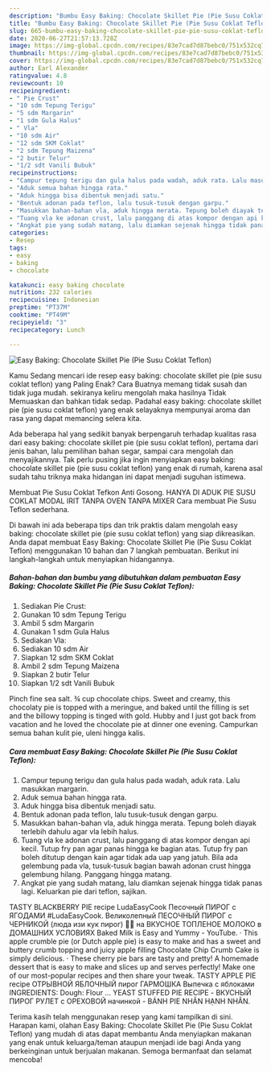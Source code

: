 ```yaml
---
description: "Bumbu Easy Baking: Chocolate Skillet Pie (Pie Susu Coklat Teflon) | Resep Membuat Easy Baking: Chocolate Skillet Pie (Pie Susu Coklat Teflon) Yang Menggugah Selera"
title: "Bumbu Easy Baking: Chocolate Skillet Pie (Pie Susu Coklat Teflon) | Resep Membuat Easy Baking: Chocolate Skillet Pie (Pie Susu Coklat Teflon) Yang Menggugah Selera"
slug: 665-bumbu-easy-baking-chocolate-skillet-pie-pie-susu-coklat-teflon-resep-membuat-easy-baking-chocolate-skillet-pie-pie-susu-coklat-teflon-yang-menggugah-selera
date: 2020-06-27T21:57:13.728Z
image: https://img-global.cpcdn.com/recipes/83e7cad7d87bebc0/751x532cq70/easy-baking-chocolate-skillet-pie-pie-susu-coklat-teflon-foto-resep-utama.jpg
thumbnail: https://img-global.cpcdn.com/recipes/83e7cad7d87bebc0/751x532cq70/easy-baking-chocolate-skillet-pie-pie-susu-coklat-teflon-foto-resep-utama.jpg
cover: https://img-global.cpcdn.com/recipes/83e7cad7d87bebc0/751x532cq70/easy-baking-chocolate-skillet-pie-pie-susu-coklat-teflon-foto-resep-utama.jpg
author: Earl Alexander
ratingvalue: 4.8
reviewcount: 10
recipeingredient:
- " Pie Crust"
- "10 sdm Tepung Terigu"
- "5 sdm Margarin"
- "1 sdm Gula Halus"
- " Vla"
- "10 sdm Air"
- "12 sdm SKM Coklat"
- "2 sdm Tepung Maizena"
- "2 butir Telur"
- "1/2 sdt Vanili Bubuk"
recipeinstructions:
- "Campur tepung terigu dan gula halus pada wadah, aduk rata. Lalu masukkan margarin."
- "Aduk semua bahan hingga rata."
- "Aduk hingga bisa dibentuk menjadi satu."
- "Bentuk adonan pada teflon, lalu tusuk-tusuk dengan garpu."
- "Masukkan bahan-bahan vla, aduk hingga merata. Tepung boleh diayak terlebih dahulu agar vla lebih halus."
- "Tuang vla ke adonan crust, lalu panggang di atas kompor dengan api kecil. Tutup fry pan agar panas hingga ke bagian atas. Tutup fry pan boleh ditutup dengan kain agar tidak ada uap yang jatuh. Bila ada gelembung pada vla, tusuk-tusuk bagian bawah adonan crust hingga gelembung hilang. Panggang hingga matang."
- "Angkat pie yang sudah matang, lalu diamkan sejenak hingga tidak panas lagi. Keluarkan pie dari teflon, sajikan."
categories:
- Resep
tags:
- easy
- baking
- chocolate

katakunci: easy baking chocolate 
nutrition: 232 calories
recipecuisine: Indonesian
preptime: "PT37M"
cooktime: "PT49M"
recipeyield: "3"
recipecategory: Lunch

---
```



![Easy Baking: Chocolate Skillet Pie (Pie Susu Coklat Teflon)](https://img-global.cpcdn.com/recipes/83e7cad7d87bebc0/751x532cq70/easy-baking-chocolate-skillet-pie-pie-susu-coklat-teflon-foto-resep-utama.jpg)

Kamu Sedang mencari ide resep easy baking: chocolate skillet pie (pie susu coklat teflon) yang Paling Enak? Cara Buatnya memang tidak susah dan tidak juga mudah. sekiranya keliru mengolah maka hasilnya Tidak Memuaskan dan bahkan tidak sedap. Padahal easy baking: chocolate skillet pie (pie susu coklat teflon) yang enak selayaknya mempunyai aroma dan rasa yang dapat memancing selera kita.

Ada beberapa hal yang sedikit banyak berpengaruh terhadap kualitas rasa dari easy baking: chocolate skillet pie (pie susu coklat teflon), pertama dari jenis bahan, lalu pemilihan bahan segar, sampai cara mengolah dan menyajikannya. Tak perlu pusing jika ingin menyiapkan easy baking: chocolate skillet pie (pie susu coklat teflon) yang enak di rumah, karena asal sudah tahu triknya maka hidangan ini dapat menjadi suguhan istimewa.

Membuat Pie Susu Coklat Tefkon Anti Gosong. HANYA DI ADUK PIE SUSU COKLAT MODAL IRIT TANPA OVEN TANPA MIXER Cara membuat Pie Susu Teflon sederhana.


Di bawah ini ada beberapa tips dan trik praktis dalam mengolah easy baking: chocolate skillet pie (pie susu coklat teflon) yang siap dikreasikan. Anda dapat membuat Easy Baking: Chocolate Skillet Pie (Pie Susu Coklat Teflon) menggunakan 10 bahan dan 7 langkah pembuatan. Berikut ini langkah-langkah untuk menyiapkan hidangannya.

<!--inarticleads1-->

##### Bahan-bahan dan bumbu yang dibutuhkan dalam pembuatan Easy Baking: Chocolate Skillet Pie (Pie Susu Coklat Teflon):

1. Sediakan  Pie Crust:
1. Gunakan 10 sdm Tepung Terigu
1. Ambil 5 sdm Margarin
1. Gunakan 1 sdm Gula Halus
1. Sediakan  Vla:
1. Sediakan 10 sdm Air
1. Siapkan 12 sdm SKM Coklat
1. Ambil 2 sdm Tepung Maizena
1. Siapkan 2 butir Telur
1. Siapkan 1/2 sdt Vanili Bubuk


Pinch fine sea salt. ¾ cup chocolate chips. Sweet and creamy, this chocolaty pie is topped with a meringue, and baked until the filling is set and the billowy topping is tinged with gold. Hubby and I just got back from vacation and he loved the chocolate pie at dinner one evening. Campurkan semua bahan kulit pie, uleni hingga kalis. 

<!--inarticleads2-->

##### Cara membuat Easy Baking: Chocolate Skillet Pie (Pie Susu Coklat Teflon):

1. Campur tepung terigu dan gula halus pada wadah, aduk rata. Lalu masukkan margarin.
1. Aduk semua bahan hingga rata.
1. Aduk hingga bisa dibentuk menjadi satu.
1. Bentuk adonan pada teflon, lalu tusuk-tusuk dengan garpu.
1. Masukkan bahan-bahan vla, aduk hingga merata. Tepung boleh diayak terlebih dahulu agar vla lebih halus.
1. Tuang vla ke adonan crust, lalu panggang di atas kompor dengan api kecil. Tutup fry pan agar panas hingga ke bagian atas. Tutup fry pan boleh ditutup dengan kain agar tidak ada uap yang jatuh. Bila ada gelembung pada vla, tusuk-tusuk bagian bawah adonan crust hingga gelembung hilang. Panggang hingga matang.
1. Angkat pie yang sudah matang, lalu diamkan sejenak hingga tidak panas lagi. Keluarkan pie dari teflon, sajikan.


TASTY BLACKBERRY PIE recipe LudaEasyCook Песочный ПИРОГ с ЯГОДАМИ #LudaEasyCook. Великолепный ПЕСОЧНЫЙ ПИРОГ с ЧЕРНИКОЙ (люда изи кук пирог) 🌿🥇 на ВКУСНОЕ ТОПЛЕНОЕ МОЛОКО в ДОМАШНИХ УСЛОВИЯХ Baked Milk is Easy and Yummy - YouTube. · This apple crumble pie (or Dutch apple pie) is easy to make and has a sweet and buttery crumb topping and juicy apple filling Chocolate Chip Crumb Cake is simply delicious. · These cherry pie bars are tasty and pretty! A homemade dessert that is easy to make and slices up and serves perfectly! Make one of our most-popular recipes and then share your tweak. TASTY APPLE PIE recipe ОТРЫВНОЙ ЯБЛОЧНЫЙ пирог ГАРМОШКА Выпечка с яблоками INGREDIENTS: Dough: Flour … YEAST STUFFED PIE RECIPE - ВКУСНЫЙ ПИРОГ РУЛЕТ с ОРЕХОВОЙ начинкой - BÁNH PIE NHÂN HẠNH NHÂN. 

Terima kasih telah menggunakan resep yang kami tampilkan di sini. Harapan kami, olahan Easy Baking: Chocolate Skillet Pie (Pie Susu Coklat Teflon) yang mudah di atas dapat membantu Anda menyiapkan makanan yang enak untuk keluarga/teman ataupun menjadi ide bagi Anda yang berkeinginan untuk berjualan makanan. Semoga bermanfaat dan selamat mencoba!

